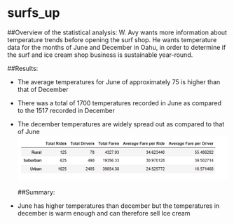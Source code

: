# surfs_up
  ##Overview of the statistical analysis:
W. Avy wants more information about temperature trends before opening the surf shop. He wants temperature data for the months of June and December in Oahu, in order to determine if the surf and ice cream shop business is sustainable year-round.

  ##Results:
- The average temperatures for June of approximately 75 is higher than that of December
- There was a total of 1700 temperatures recorded in June as compared to the 1517 recorded in December
- The december temperatures are widely spread out as compared to that of June
![image](https://github.com/ras52017/PyBer_Analysis/blob/main/analysis/Pyber%20Ride%20Summary.png)

  ##Summary:
-	June has higher temperatures than december but the temperatures in december is warm enough and can therefore sell Ice cream

